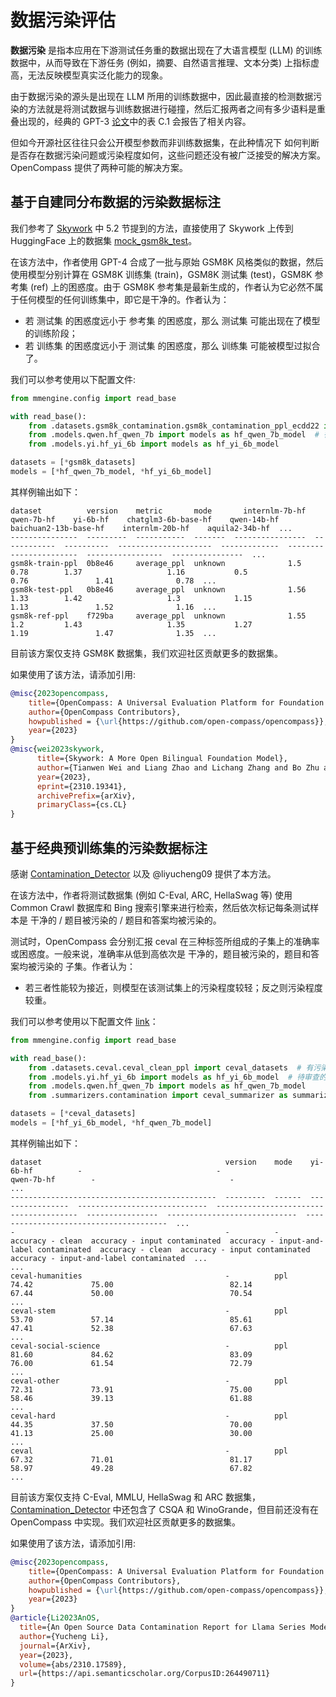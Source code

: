 # 数据污染评估

**数据污染** 是指本应用在下游测试任务重的数据出现在了大语言模型 (LLM) 的训练数据中，从而导致在下游任务 (例如，摘要、自然语言推理、文本分类) 上指标虚高，无法反映模型真实泛化能力的现象。

由于数据污染的源头是出现在 LLM 所用的训练数据中，因此最直接的检测数据污染的方法就是将测试数据与训练数据进行碰撞，然后汇报两者之间有多少语料是重叠出现的，经典的 GPT-3 [论文](https://arxiv.org/pdf/2005.14165.pdf)中的表 C.1 会报告了相关内容。

但如今开源社区往往只会公开模型参数而非训练数据集，在此种情况下 如何判断是否存在数据污染问题或污染程度如何，这些问题还没有被广泛接受的解决方案。OpenCompass 提供了两种可能的解决方案。

## 基于自建同分布数据的污染数据标注

我们参考了 [Skywork](https://arxiv.org/pdf/2310.19341.pdf) 中 5.2 节提到的方法，直接使用了 Skywork 上传到 HuggingFace 上的数据集 [mock_gsm8k_test](https://huggingface.co/datasets/Skywork/mock_gsm8k_test)。

在该方法中，作者使用 GPT-4 合成了一批与原始 GSM8K 风格类似的数据，然后使用模型分别计算在 GSM8K 训练集 (train)，GSM8K 测试集 (test)，GSM8K 参考集 (ref) 上的困惑度。由于 GSM8K 参考集是最新生成的，作者认为它必然不属于任何模型的任何训练集中，即它是干净的。作者认为：

- 若 测试集 的困惑度远小于 参考集 的困惑度，那么 测试集 可能出现在了模型的训练阶段；
- 若 训练集 的困惑度远小于 测试集 的困惑度，那么 训练集 可能被模型过拟合了。

我们可以参考使用以下配置文件:

```python
from mmengine.config import read_base

with read_base():
    from .datasets.gsm8k_contamination.gsm8k_contamination_ppl_ecdd22 import gsm8k_datasets  # 包含训练、测试、参考集
    from .models.qwen.hf_qwen_7b import models as hf_qwen_7b_model  # 待审查的模型
    from .models.yi.hf_yi_6b import models as hf_yi_6b_model

datasets = [*gsm8k_datasets]
models = [*hf_qwen_7b_model, *hf_yi_6b_model]
```

其样例输出如下：

```text
dataset          version    metric       mode       internlm-7b-hf    qwen-7b-hf    yi-6b-hf    chatglm3-6b-base-hf    qwen-14b-hf    baichuan2-13b-base-hf    internlm-20b-hf    aquila2-34b-hf  ...
---------------  ---------  -----------  -------  ----------------  ------------  ----------  ---------------------  -------------  -----------------------  -----------------  ----------------  ...
gsm8k-train-ppl  0b8e46     average_ppl  unknown              1.5           0.78        1.37                   1.16           0.5                      0.76               1.41              0.78  ...
gsm8k-test-ppl   0b8e46     average_ppl  unknown              1.56          1.33        1.42                   1.3            1.15                     1.13               1.52              1.16  ...
gsm8k-ref-ppl    f729ba     average_ppl  unknown              1.55          1.2         1.43                   1.35           1.27                     1.19               1.47              1.35  ...
```

目前该方案仅支持 GSM8K 数据集，我们欢迎社区贡献更多的数据集。

如果使用了该方法，请添加引用:

```bibtex
@misc{2023opencompass,
    title={OpenCompass: A Universal Evaluation Platform for Foundation Models},
    author={OpenCompass Contributors},
    howpublished = {\url{https://github.com/open-compass/opencompass}},
    year={2023}
}
@misc{wei2023skywork,
      title={Skywork: A More Open Bilingual Foundation Model},
      author={Tianwen Wei and Liang Zhao and Lichang Zhang and Bo Zhu and Lijie Wang and Haihua Yang and Biye Li and Cheng Cheng and Weiwei Lü and Rui Hu and Chenxia Li and Liu Yang and Xilin Luo and Xuejie Wu and Lunan Liu and Wenjun Cheng and Peng Cheng and Jianhao Zhang and Xiaoyu Zhang and Lei Lin and Xiaokun Wang and Yutuan Ma and Chuanhai Dong and Yanqi Sun and Yifu Chen and Yongyi Peng and Xiaojuan Liang and Shuicheng Yan and Han Fang and Yahui Zhou},
      year={2023},
      eprint={2310.19341},
      archivePrefix={arXiv},
      primaryClass={cs.CL}
}
```

## 基于经典预训练集的污染数据标注

感谢 [Contamination_Detector](https://github.com/liyucheng09/Contamination_Detector) 以及 @liyucheng09 提供了本方法。

在该方法中，作者将测试数据集 (例如 C-Eval, ARC, HellaSwag 等) 使用 Common Crawl 数据库和 Bing 搜索引擎来进行检索，然后依次标记每条测试样本是 干净的 / 题目被污染的 / 题目和答案均被污染的。

测试时，OpenCompass 会分别汇报 ceval 在三种标签所组成的子集上的准确率或困惑度。一般来说，准确率从低到高依次是 干净的，题目被污染的，题目和答案均被污染的 子集。作者认为：

- 若三者性能较为接近，则模型在该测试集上的污染程度较轻；反之则污染程度较重。

我们可以参考使用以下配置文件 [link](https://github.com/open-compass/opencompass/blob/main/configs/eval_contamination.py)：

```python
from mmengine.config import read_base

with read_base():
    from .datasets.ceval.ceval_clean_ppl import ceval_datasets  # 有污染标记的 ceval 数据集
    from .models.yi.hf_yi_6b import models as hf_yi_6b_model  # 待审查的模型
    from .models.qwen.hf_qwen_7b import models as hf_qwen_7b_model
    from .summarizers.contamination import ceval_summarizer as summarizer  # 输出格式整理

datasets = [*ceval_datasets]
models = [*hf_yi_6b_model, *hf_qwen_7b_model]
```

其样例输出如下：

```text
dataset                                         version    mode    yi-6b-hf          -                              -                                        qwen-7b-hf        -                              -                                        ...
----------------------------------------------  ---------  ------  ----------------  -----------------------------  ---------------------------------------  ----------------  -----------------------------  ---------------------------------------  ...
-                                               -          -       accuracy - clean  accuracy - input contaminated  accuracy - input-and-label contaminated  accuracy - clean  accuracy - input contaminated  accuracy - input-and-label contaminated  ...
...
ceval-humanities                                -          ppl     74.42             75.00                          82.14                                    67.44             50.00                          70.54                                    ...
ceval-stem                                      -          ppl     53.70             57.14                          85.61                                    47.41             52.38                          67.63                                    ...
ceval-social-science                            -          ppl     81.60             84.62                          83.09                                    76.00             61.54                          72.79                                    ...
ceval-other                                     -          ppl     72.31             73.91                          75.00                                    58.46             39.13                          61.88                                    ...
ceval-hard                                      -          ppl     44.35             37.50                          70.00                                    41.13             25.00                          30.00                                    ...
ceval                                           -          ppl     67.32             71.01                          81.17                                    58.97             49.28                          67.82                                    ...
```

目前该方案仅支持 C-Eval, MMLU, HellaSwag 和 ARC 数据集，[Contamination_Detector](https://github.com/liyucheng09/Contamination_Detector) 中还包含了 CSQA 和 WinoGrande，但目前还没有在 OpenCompass 中实现。我们欢迎社区贡献更多的数据集。

如果使用了该方法，请添加引用:

```bibtex
@misc{2023opencompass,
    title={OpenCompass: A Universal Evaluation Platform for Foundation Models},
    author={OpenCompass Contributors},
    howpublished = {\url{https://github.com/open-compass/opencompass}},
    year={2023}
}
@article{Li2023AnOS,
  title={An Open Source Data Contamination Report for Llama Series Models},
  author={Yucheng Li},
  journal={ArXiv},
  year={2023},
  volume={abs/2310.17589},
  url={https://api.semanticscholar.org/CorpusID:264490711}
}
```
